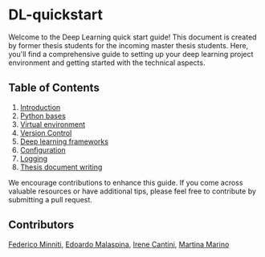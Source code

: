 # DL-quickstart

Welcome to the Deep Learning quick start guide! This document is created by former thesis students for the incoming master thesis students. Here, you'll find a comprehensive guide to setting up your deep learning project environment and getting started with the technical aspects.


## Table of Contents

1. [Introduction](intro/README.md)
2. [Python bases](python/README.md)
3. [Virtual environment](virtual-env/README.md)
4. [Version Control](versioning/README.md)
5. [Deep learning frameworks](frameworks/README.md)
6. [Configuration](config/README.md)
7. [Logging](logging/README.md)
8. [Thesis document writing](thesis-doc/README.md)



We encourage contributions to enhance this guide. If you come across valuable resources or have additional tips, please feel free to contribute by submitting a pull request.

## Contributors
[Federico  Minniti](https://github.com/federicominniti), [Edoardo Malaspina](https://github.com/edoardoMalaspina), [Irene Cantini](https://github.com/IreneCantini), [Martina Marino](https://github.com/martimarino)
